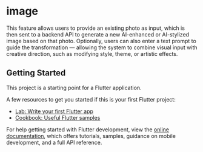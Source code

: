 # image

This feature allows users to provide an existing photo as input, which is then sent to a backend API to generate a new AI-enhanced or AI-stylized image based on that photo. Optionally, users can also enter a text prompt to guide the transformation — allowing the system to combine visual input with creative direction, such as modifying style, theme, or artistic effects.

## Getting Started

This project is a starting point for a Flutter application.

A few resources to get you started if this is your first Flutter project:

- [Lab: Write your first Flutter app](https://docs.flutter.dev/get-started/codelab)
- [Cookbook: Useful Flutter samples](https://docs.flutter.dev/cookbook)

For help getting started with Flutter development, view the
[online documentation](https://docs.flutter.dev/), which offers tutorials,
samples, guidance on mobile development, and a full API reference.
